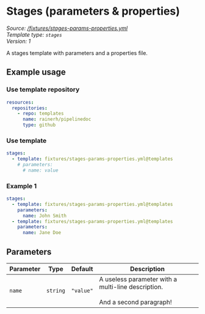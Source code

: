<!-- this file was generated by pipelinedoc v1.8.0-development-asciidoc - do not modify directly -->

# Stages (parameters & properties)



_Source: [/fixtures/stages-params-properties.yml](/fixtures/stages-params-properties.yml)_
<br/>
_Template type: `stages`_
<br/>
_Version: 1_


A stages template with parameters and a properties file.


## Example usage

### Use template repository

```yaml
resources:
  repositories:
    - repo: templates
      name: rainerh/pipelinedoc
      type: github
```


### Use template

```yaml
stages:
  - template: fixtures/stages-params-properties.yml@templates
    # parameters:
      # name: value
```




### Example 1



```yaml
stages:
  - template: fixtures/stages-params-properties.yml@templates
    parameters:
      name: John Smith
  - template: fixtures/stages-params-properties.yml@templates
    parameters:
      name: Jane Doe
```




## Parameters

|Parameter            |Type                   |Default                   |Description                         |
|---------------------|-----------------------|--------------------------|------------------------------------|
|`name`|`string`|`"value"`|A useless parameter with a multi-line description.<br/><br/>And a second paragraph! |
